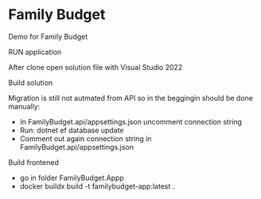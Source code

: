 # Family Budget
Demo for Family Budget 

RUN application

After clone open solution file with Visual Studio 2022

Build solution

Migration is still not autmated from API so in the beggingin should be done manually:
 - In FamilyBudget.api/appsettings.json uncomment connection string
 - Run: dotnet ef database update
 - Comment out again connection string in FamilyBudget.api/appsettings.json
 
 
 Build frontened
 - go in folder FamilyBudget.Appp
 - docker buildx build -t familybudget-app:latest .

